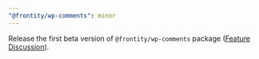 ```yaml
---
"@frontity/wp-comments": minor
---
```


Release the first beta version of `@frontity/wp-comments` package ([Feature Discussion](https://community.frontity.org/t/wordpress-comments-package/1267)).
